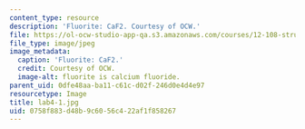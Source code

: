 ```yaml
---
content_type: resource
description: 'Fluorite: CaF2. Courtesy of OCW.'
file: https://ol-ocw-studio-app-qa.s3.amazonaws.com/courses/12-108-structure-of-earth-materials-fall-2004/0758f883d48b9c6056c422af1f858267_lab4-1.jpg
file_type: image/jpeg
image_metadata:
  caption: 'Fluorite: CaF2.'
  credit: Courtesy of OCW.
  image-alt: fluorite is calcium fluoride.
parent_uid: 0dfe48aa-ba11-c61c-d02f-246d0e4d4e97
resourcetype: Image
title: lab4-1.jpg
uid: 0758f883-d48b-9c60-56c4-22af1f858267
---
```

